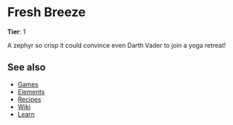 # Fresh Breeze

**Tier**: 1

A zephyr so crisp it could convince even Darth Vader to join a yoga retreat!

## See also

* [Games](/wiki/games)
* [Elements](/wiki/elements)
* [Recipes](/wiki/recipes)
* [Wiki](/wiki/index)
* [Learn](/learn/index)